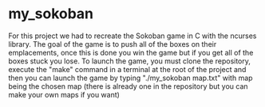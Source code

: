 # my_sokoban
For this project we had to recreate the Sokoban game in C with the ncurses library. The goal of the game is to push all of the boxes on their emplacements, once this is done you win the game but if you get all of the boxes stuck you lose. 
To launch the game, you must clone the repository, execute the "make" command in a terminal at the root of the project and then you can launch the game by typing "./my_sokoban map.txt" with map being the chosen map (there is already one in the repository but you can make your own maps if you want)
